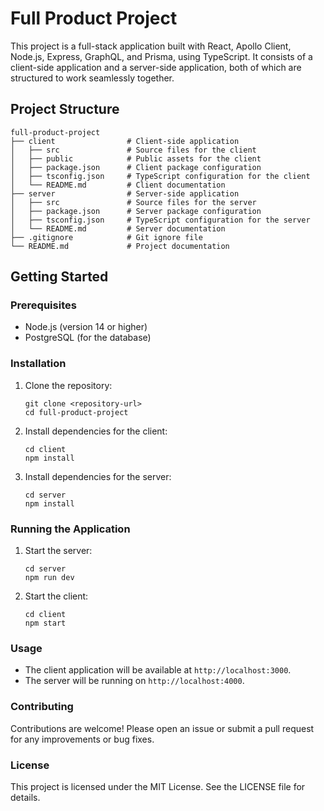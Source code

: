 # Full Product Project

This project is a full-stack application built with React, Apollo Client, Node.js, Express, GraphQL, and Prisma, using TypeScript. It consists of a client-side application and a server-side application, both of which are structured to work seamlessly together.

## Project Structure

```
full-product-project
├── client                # Client-side application
│   ├── src               # Source files for the client
│   ├── public            # Public assets for the client
│   ├── package.json      # Client package configuration
│   ├── tsconfig.json     # TypeScript configuration for the client
│   └── README.md         # Client documentation
├── server                # Server-side application
│   ├── src               # Source files for the server
│   ├── package.json      # Server package configuration
│   ├── tsconfig.json     # TypeScript configuration for the server
│   └── README.md         # Server documentation
├── .gitignore            # Git ignore file
└── README.md             # Project documentation
```

## Getting Started

### Prerequisites

- Node.js (version 14 or higher)
- PostgreSQL (for the database)

### Installation

1. Clone the repository:
   ```
   git clone <repository-url>
   cd full-product-project
   ```

2. Install dependencies for the client:
   ```
   cd client
   npm install
   ```

3. Install dependencies for the server:
   ```
   cd server
   npm install
   ```

### Running the Application

1. Start the server:
   ```
   cd server
   npm run dev
   ```

2. Start the client:
   ```
   cd client
   npm start
   ```

### Usage

- The client application will be available at `http://localhost:3000`.
- The server will be running on `http://localhost:4000`.

### Contributing

Contributions are welcome! Please open an issue or submit a pull request for any improvements or bug fixes.

### License

This project is licensed under the MIT License. See the LICENSE file for details.